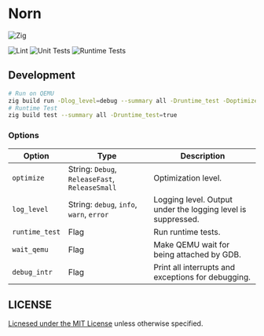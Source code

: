 # Norn

![Zig](https://shields.io/badge/Zig-v0%2E13%2E0-blue?logo=zig&color=F7A41D&style=for-the-badge)

![Lint](https://github.com/smallkirby/norn/actions/workflows/lint.yml/badge.svg)
![Unit Tests](https://github.com/smallkirby/norn/actions/workflows/unittest.yml/badge.svg)
![Runtime Tests](https://github.com/smallkirby/norn/actions/workflows/runtimetest.yml/badge.svg)

## Development

```bash
# Run on QEMU
zig build run -Dlog_level=debug --summary all -Druntime_test -Doptimize=Debug
# Runtime Test
zig build test --summary all -Druntime_test=true
```

### Options

| Option | Type | Description |
|---|---|---|
| `optimize` | String: `Debug`, `ReleaseFast`, `ReleaseSmall` | Optimization level. |
| `log_level` | String: `debug`, `info`, `warn`, `error` | Logging level. Output under the logging level is suppressed. |
| `runtime_test` | Flag | Run runtime tests. |
| `wait_qemu` | Flag | Make QEMU wait for being attached by GDB. |
| `debug_intr` | Flag | Print all interrupts and exceptions for debugging. |

## LICENSE

[Licnesed under the MIT License](LICENSE) unless otherwise specified.
